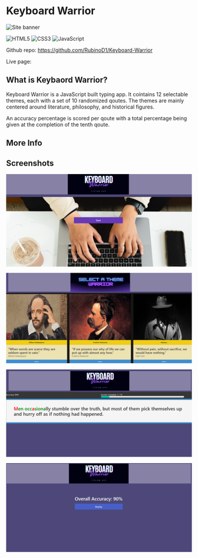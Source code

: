 # Keyboard Warrior
![Site banner](../keyboard%20warrior/assets/images/readmeBanner.png)

![HTML5](https://img.shields.io/badge/html5-%23E34F26.svg?style=for-the-badge&logo=html5&logoColor=white) ![CSS3](https://img.shields.io/badge/css3-%231572B6.svg?style=for-the-badge&logo=css3&logoColor=white) ![JavaScript](https://img.shields.io/badge/javascript-%23323330.svg?style=for-the-badge&logo=javascript&logoColor=%23F7DF1E)

Github repo: https://github.com/RubinoD1/Keyboard-Warrior

Live page:

## What is Keybaord Warrior?

Keyboard Warrior is a JavaScript built typing app. It cointains 12 selectable themes, each with a set of 10 randomized qoutes. The themes are mainly centered around literature, philosophy, and historical figures. 

An accuracy percentage is scored per qoute with a total percentage being given at the completion of the tenth qoute.  

## More Info 

## Screenshots
![Homepage](/assets/images/screenshots/homepage.png)

![Theme Select Page](/assets/images/screenshots/theme%20select%20page.png)

![Typing UI](/assets/images/screenshots/typing%20ui.png)

![Results Page](/assets/images/screenshots/results%20page.png)







